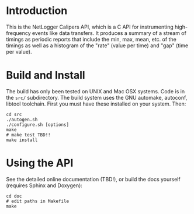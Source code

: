 # Introduction #

This is the NetLogger Calipers API, which is a C
API for instrumenting high-frequency events like
data transfers. It produces a summary of a stream of
timings as periodic reports that include the min, max,
mean, etc. of the timings as well as a histogram of the
"rate" (value per time) and "gap" (time per value).

# Build and Install #

The build has only been tested on UNIX and Mac OSX systems.
Code is in the `src/` subdirectory. The build system uses
the GNU automake, autoconf, libtool toolchain. First you
must have these installed on your system. Then:

    cd src
    ./autogen.sh
    ./configure.sh [options]
    make
    # make test TBD!!
    make install

# Using the API #

See the detailed online documentation (TBD!), or
build the docs yourself (requires Sphinx and Doxygen):

    cd doc
    # edit paths in Makefile
    make


